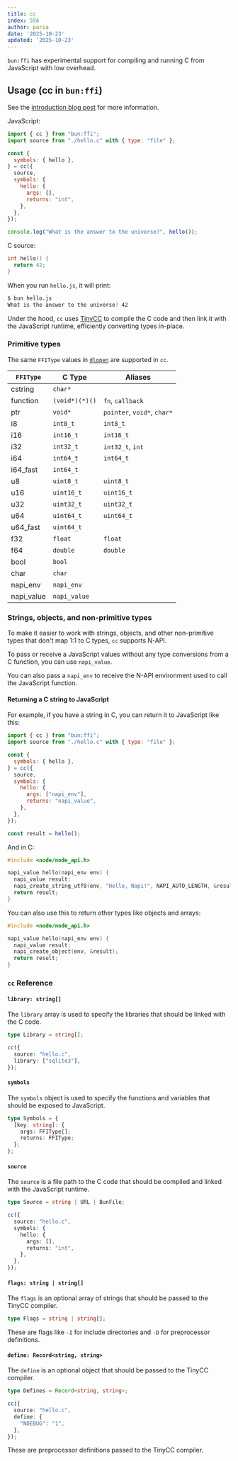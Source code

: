 ```yaml
---
title: cc
index: 556
author: parsa
date: '2025-10-23'
updated: '2025-10-23'
---
```

`bun:ffi` has experimental support for compiling and running C from JavaScript with low overhead.

## Usage (cc in `bun:ffi`)

See the [introduction blog post](https://bun.sh/blog/compile-and-run-c-in-js) for more information.

JavaScript:

```ts#hello.js
import { cc } from "bun:ffi";
import source from "./hello.c" with { type: "file" };

const {
  symbols: { hello },
} = cc({
  source,
  symbols: {
    hello: {
      args: [],
      returns: "int",
    },
  },
});

console.log("What is the answer to the universe?", hello());
```

C source:

```c#hello.c
int hello() {
  return 42;
}
```

When you run `hello.js`, it will print:

```sh
$ bun hello.js
What is the answer to the universe? 42
```

Under the hood, `cc` uses [TinyCC](https://bellard.org/tcc/) to compile the C code and then link it with the JavaScript runtime, efficiently converting types in-place.

### Primitive types

The same `FFIType` values in [`dlopen`](/docs/api/ffi) are supported in `cc`.

| `FFIType`  | C Type         | Aliases                     |
| ---------- | -------------- | --------------------------- |
| cstring    | `char*`        |                             |
| function   | `(void*)(*)()` | `fn`, `callback`            |
| ptr        | `void*`        | `pointer`, `void*`, `char*` |
| i8         | `int8_t`       | `int8_t`                    |
| i16        | `int16_t`      | `int16_t`                   |
| i32        | `int32_t`      | `int32_t`, `int`            |
| i64        | `int64_t`      | `int64_t`                   |
| i64_fast   | `int64_t`      |                             |
| u8         | `uint8_t`      | `uint8_t`                   |
| u16        | `uint16_t`     | `uint16_t`                  |
| u32        | `uint32_t`     | `uint32_t`                  |
| u64        | `uint64_t`     | `uint64_t`                  |
| u64_fast   | `uint64_t`     |                             |
| f32        | `float`        | `float`                     |
| f64        | `double`       | `double`                    |
| bool       | `bool`         |                             |
| char       | `char`         |                             |
| napi_env   | `napi_env`     |                             |
| napi_value | `napi_value`   |                             |

### Strings, objects, and non-primitive types

To make it easier to work with strings, objects, and other non-primitive types that don't map 1:1 to C types, `cc` supports N-API.

To pass or receive a JavaScript values without any type conversions from a C function, you can use `napi_value`.

You can also pass a `napi_env` to receive the N-API environment used to call the JavaScript function.

#### Returning a C string to JavaScript

For example, if you have a string in C, you can return it to JavaScript like this:

```ts#hello.js
import { cc } from "bun:ffi";
import source from "./hello.c" with { type: "file" };

const {
  symbols: { hello },
} = cc({
  source,
  symbols: {
    hello: {
      args: ["napi_env"],
      returns: "napi_value",
    },
  },
});

const result = hello();
```

And in C:

```c#hello.c
#include <node/node_api.h>

napi_value hello(napi_env env) {
  napi_value result;
  napi_create_string_utf8(env, "Hello, Napi!", NAPI_AUTO_LENGTH, &result);
  return result;
}
```

You can also use this to return other types like objects and arrays:

```c#hello.c
#include <node/node_api.h>

napi_value hello(napi_env env) {
  napi_value result;
  napi_create_object(env, &result);
  return result;
}
```

### `cc` Reference

#### `library: string[]`

The `library` array is used to specify the libraries that should be linked with the C code.

```ts
type Library = string[];

cc({
  source: "hello.c",
  library: ["sqlite3"],
});
```

#### `symbols`

The `symbols` object is used to specify the functions and variables that should be exposed to JavaScript.

```ts
type Symbols = {
  [key: string]: {
    args: FFIType[];
    returns: FFIType;
  };
};
```

#### `source`

The `source` is a file path to the C code that should be compiled and linked with the JavaScript runtime.

```ts
type Source = string | URL | BunFile;

cc({
  source: "hello.c",
  symbols: {
    hello: {
      args: [],
      returns: "int",
    },
  },
});
```

#### `flags: string | string[]`

The `flags` is an optional array of strings that should be passed to the TinyCC compiler.

```ts
type Flags = string | string[];
```

These are flags like `-I` for include directories and `-D` for preprocessor definitions.

#### `define: Record<string, string>`

The `define` is an optional object that should be passed to the TinyCC compiler.

```ts
type Defines = Record<string, string>;

cc({
  source: "hello.c",
  define: {
    "NDEBUG": "1",
  },
});
```

These are preprocessor definitions passed to the TinyCC compiler.
